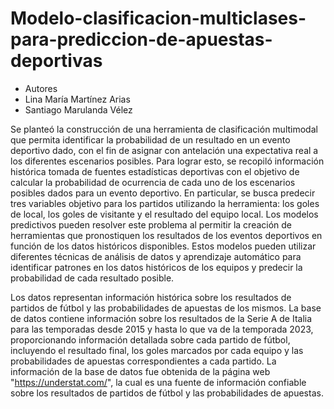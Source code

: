 # Modelo-clasificacion-multiclases-para-prediccion-de-apuestas-deportivas

* Autores
* Lina María Martínez Arias
* Santiago Marulanda Vélez


Se planteó la construcción de una herramienta de clasificación multimodal que permita identificar la probabilidad de un resultado en un evento deportivo dado, con el fin de asignar con antelación una expectativa real a los diferentes escenarios posibles. Para lograr esto, se recopiló información histórica tomada de fuentes estadísticas deportivas con el objetivo de calcular la probabilidad de ocurrencia de cada uno de los escenarios posibles dados para un evento deportivo. En particular, se busca predecir tres variables objetivo para los partidos utilizando la herramienta: los goles de local, los goles de visitante y el resultado del equipo local.
Los modelos predictivos pueden resolver este problema al permitir la creación de herramientas que pronostiquen los resultados de los eventos deportivos en función de los datos históricos disponibles. Estos modelos pueden utilizar diferentes técnicas de análisis de datos y aprendizaje automático para identificar patrones en los datos históricos de los equipos y predecir la probabilidad de cada resultado posible.

Los datos representan información histórica sobre los resultados de partidos de fútbol y las probabilidades de apuestas de los mismos. La base de datos contiene información sobre los resultados de la Serie A de Italia para las temporadas desde 2015 y hasta lo que va de la temporada 2023, proporcionando información detallada sobre cada partido de fútbol, incluyendo el resultado final, los goles marcados por cada equipo y las probabilidades de apuestas correspondientes a cada partido. 
La información de la base de datos fue obtenida de la página web "https://understat.com/", la cual es una fuente de información confiable sobre los resultados de partidos de fútbol y las probabilidades de apuestas.

